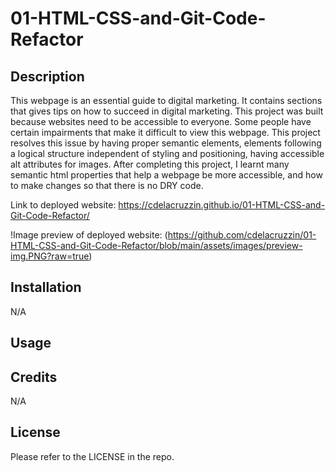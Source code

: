 # 01-HTML-CSS-and-Git-Code-Refactor

## Description
This webpage is an essential guide to digital marketing. It contains sections that gives tips on how to succeed in digital marketing. 
This project was built because websites need to be accessible to everyone. Some people have certain impairments that make it difficult to view this webpage. This project resolves this issue by having proper semantic elements, elements following a logical structure independent of styling and positioning, having  accessible alt attributes for images. After completing this project, I learnt many semantic html properties that help a webpage be more accessible, and how to make changes so that there is no DRY code.

Link to deployed website: https://cdelacruzzin.github.io/01-HTML-CSS-and-Git-Code-Refactor/

!Image preview of deployed website: (https://github.com/cdelacruzzin/01-HTML-CSS-and-Git-Code-Refactor/blob/main/assets/images/preview-img.PNG?raw=true)
## Installation
N/A

## Usage

## Credits
N/A

## License
Please refer to the LICENSE in the repo.
